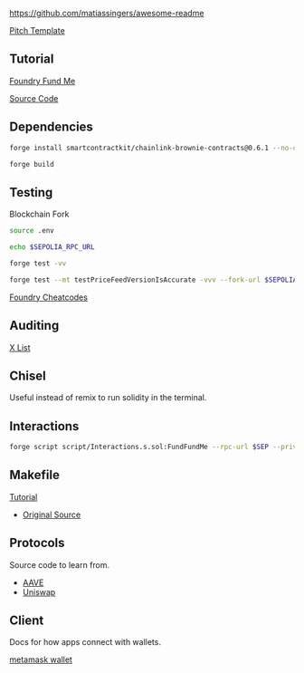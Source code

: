 https://github.com/matiassingers/awesome-readme

[Pitch Template](https://www.figma.com/file/ulXBuW5LCTTWErgUF3j1PQ/pitch-deck---TEMPLATE?type=whiteboard&node-id=319-20&t=fWyW4lMrhklkkZAh-4)

## Tutorial

[Foundry Fund Me](https://github.com/Cyfrin/foundry-full-course-f23?tab=readme-ov-file#lesson-7-foundry-fund-me)

[Source Code](https://github.com/Cyfrin/foundry-fund-me-f23)

## Dependencies

```bash
forge install smartcontractkit/chainlink-brownie-contracts@0.6.1 --no-commit
```

```bash
forge build
```

## Testing

Blockchain Fork

```bash
source .env
```

```bash
echo $SEPOLIA_RPC_URL
```

```bash
forge test -vv
```

```bash
forge test --mt testPriceFeedVersionIsAccurate -vvv --fork-url $SEPOLIA_RPC_URL
```

[Foundry Cheatcodes](https://book.getfoundry.sh/forge/cheatcodes)

## Auditing

[X List](https://twitter.com/i/lists/1634906258108039171)

## Chisel

Useful instead of remix to run solidity in the terminal.

## Interactions

```bash
forge script script/Interactions.s.sol:FundFundMe --rpc-url $SEP --private-key $KEY
```

## Makefile

[Tutorial](https://www.youtube.com/watch?v=Q3tvdSrm2vI)

- [Original Source](https://github.com/Cyfrin/foundry-fund-me-f23/blob/main/Makefile)

## Protocols

Source code to learn from.

- [AAVE](https://github.com/aave)
- [Uniswap](https://github.com/Uniswap)

## Client

Docs for how apps connect with wallets.

[metamask wallet](https://docs.metamask.io/wallet/)
